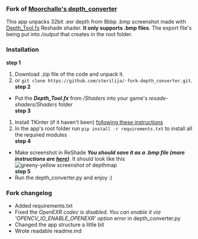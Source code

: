 ### Fork of [Moorchallo's depth_converter](https://github.com/murchalloo/depth_converter)

This app unpacks 32bit .exr depth from 8bbp .bmp screenshot made with [Depth_Tool.fx](https://github.com/BlueSkyDefender/Depth3D/blob/master/Shaders/Others/Depth_Tool.fx) Reshade shader. **It only supports .bmp files**. The export file's being put into _/output_ that creates in the root folder.

### Installation
**step 1**<br/>
1. Download .zip file of the code and unpack it.
2. or `git clone https://github.com/sterilija/-fork-depth_converter.git`.<br/>
**step 2**<br/>
- Put the ***Depth_Tool.fx*** from _/Shaders_ into your game's _resade-shaders/Shaders_ folder<br/>
**step 3**<br/>
1. Install TKinter (if it haven't been) [following these instructions](https://tkdocs.com/tutorial/install.html)
2. In the app's root folder run `pip install -r requirements.txt` to install all the required modules<br/>
**step 4**<br/>
- Make screenshot in ReShade ***You should save it as a .bmp file (more instructions are [here](https://framedsc.com/ReshadeGuides/depthguide.htm#high-range-depth-export))***. It should look like this ![greeny-yellow screenshot of depthmap](https://framedsc.com/Images/depthguide/hrd_goodeg.png)<br/>
**step 5**<br/>
- Run the depth_converter.py and enjoy :)

### Fork changelog
- Added requirements.txt
- Fixed the *OpenEXR codec is disabled. You can enable it via 'OPENCV_IO_ENABLE_OPENEXR' option* error in depth_converter.py
- Changed the app structure a little bit
- Wrote readable readme.md